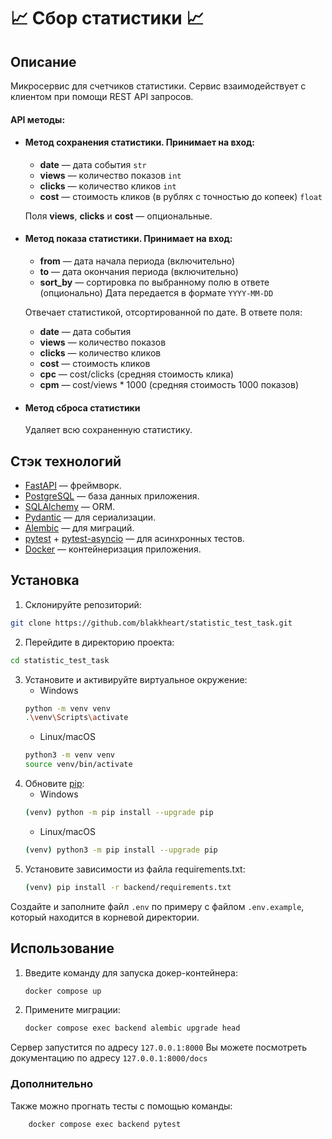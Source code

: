 
# 📈 Сбор статистики 📈

## Описание

Микросервис для счетчиков статистики. Сервис взаимодействует с клиентом при помощи REST API запросов.

#### API методы:

 - #### Метод сохранения статистики. Принимает на вход:
   
   -   **date**  — дата события ``str``
   -   **views**  — количество показов ``int``
   -   **clicks**  — количество кликов	``int``
   -   **cost**  — стоимость кликов (в рублях с точностью до копеек) ``float``
   
   Поля  **views**,  **clicks**  и  **cost**  — опциональные.
   
- #### Метод показа статистики. Принимает на вход:
   
   -   **from**  — дата начала периода (включительно)
   -   **to**  — дата окончания периода (включительно)
    -   **sort_by**  — сортировка по выбранному полю в ответе (опционально)
   Дата передается в формате ``YYYY-MM-DD``
  
   Отвечает статистикой, отсортированной по дате. В ответе поля:
   
   -   **date**  — дата события
   -   **views**  — количество показов
   -   **clicks**  — количество кликов
   -   **cost**  — стоимость кликов
   -   **cpc**  — cost/clicks (средняя стоимость клика)
   -   **cpm**  — cost/views * 1000 (средняя стоимость 1000 показов)
   
-  #### Метод сброса статистики
   Удаляет всю сохраненную статистику.

## Стэк технологий

-  [FastAPI](https://fastapi.tiangolo.com/)  — фреймворк.
-  [PostgreSQL](https://www.postgresql.org/)  — база данных приложения.
- [SQLAlchemy](https://www.sqlalchemy.org/)  — ORM.
- [Pydantic](https://docs.pydantic.dev/latest/)  — для сериализации.
- [Alembic](https://alembic.sqlalchemy.org/en/latest/)  — для миграций.
-  [pytest](https://docs.pytest.org/en/8.0.x/)  +  [pytest-asyncio](https://pypi.org/project/pytest-asyncio/)  — для асинхронных тестов.
- [Docker](https://www.docker.com/) — контейнеризация приложения.

## Установка

1. Склонируйте репозиторий:
```bash
git clone https://github.com/blakkheart/statistic_test_task.git
```
2. Перейдите в директорию проекта:
```bash
cd statistic_test_task
```
3. Установите и активируйте виртуальное окружение:
   - Windows
   ```bash
   python -m venv venv
   .\venv\Scripts\activate
   ```
   - Linux/macOS
   ```bash
   python3 -m venv venv
   source venv/bin/activate
   ```
4. Обновите [pip](https://pip.pypa.io/en/stable/):
   - Windows
   ```bash
   (venv) python -m pip install --upgrade pip
   ```
   - Linux/macOS
   ```bash
   (venv) python3 -m pip install --upgrade pip
   ```
5. Установите зависимости из файла requirements.txt:
   ```bash
   (venv) pip install -r backend/requirements.txt
   ```
Создайте и заполните файл `.env` по примеру с файлом `.env.example`, который находится в корневой директории.



## Использование  

1. Введите команду для запуска докер-контейнера:
	```bash
	docker compose up
	```
2.  Примените миграции:
	```bash
	docker compose exec backend alembic upgrade head
	```

Сервер запустится по адресу ```127.0.0.1:8000```
Вы можете посмотреть документацию по адресу ```127.0.0.1:8000/docs```




### Дополнительно
Также можно прогнать тесты с помощью команды:
```bash
	docker compose exec backend pytest
```
